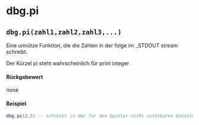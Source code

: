 # dbg.pi

## `dbg.pi(zahl1,zahl2,zahl3,...)`

Eine unnütze Funktion, die die Zahlen in der folge im _STDOUT stream schreibt.

Der Kürzel pi steht wahrscheinlich für print integer

#### Rückgabewert

none

#### Beispiel

```lua
dbg.pi(2,5) -- schreibt in der für den Spieler nicht sichtbaren Konsolenfenster "2 5"
```


